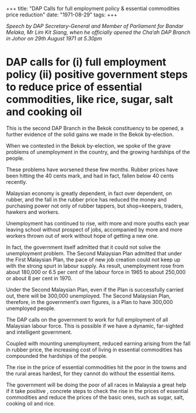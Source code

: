 +++ 
title: "DAP Calls for full employment policy & essential commodities price reduction"
date: "1971-08-29"
tags:
+++

_Speech by DAP Secretary-General and Member of Parliament for Bandar Melaka, Mr Lim Kit Siang, when he officially opened the Cha’ah DAP Branch in Johor on 29th August 1971 at 5.30pm_

# DAP calls for (i) full employment policy (ii) positive government steps to reduce price of essential commodities, like rice, sugar, salt and cooking oil

This is the second DAP Branch in the Bekok constituency to be opened, a further evidence of the solid gains we made in the Bekok by-election.

When we contested in the Bekok by-election, we spoke of the grave problems of unemployment in the country, and the growing hardships of the people.</u>

These problems have worsened these few months. Rubber prices have been hitting the 40 cents mark, and had in fact, fallen below 40 cents recently.

Malaysian economy is greatly dependent, in fact over dependent, on rubber, and the fall in the rubber price has reduced the money and purchasing power not only of rubber tappers, but shop=keepers, traders, hawkers and workers.

Unemployment has continued to rise, with more and more youths each year leaving school without prospect of jobs, accompanied by more and more workers thrown out of work without hope of getting a new one.

In fact, the government itself admitted that it could not solve the unemployment problem. The Second Malaysian Plan admitted that under the First Malaysian Plan, the pace of new job creation could not keep up with the strong spurt in labour supply. As result, unemployment rose from about 180,000 or 6.5 per cent of the labour force in 1965 to about 250,000 or about 8 per cent in 1970.

Under the Second Malaysian Plan, even if the Plan is successfully carried out, there will be 300,000 unemployed. The Second Malaysian Plan, therefore, in the government’s own figures, is a Plan to have 300,000 unemployed people.

The DAP calls on the government to work for full employment of all Malaysian labour force. This is possible if we have a dynamic, far-sighted and intelligent government.

Coupled with mounting unemployment, reduced earning arising from the fall in rubber price, the increasing cost of living in essential commodities has compounded the hardships of the people.

The rise in the price of essential commodities hit the poor in the towns and the rural areas hardest, for they cannot do without the essential items.

The government will be doing the poor of all races in Malaysia a great help if it take positive , concrete steps to check the rise in the prices of essential commodities and reduce the prices of the basic ones, such as sugar, salt, cooking oil and rice.
 
